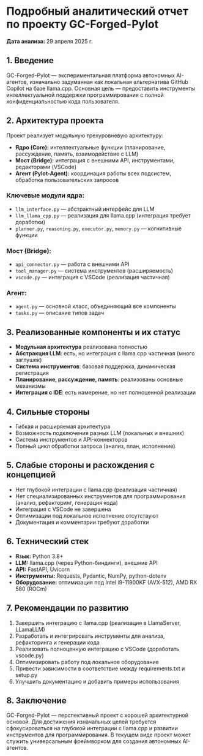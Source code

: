 # Подробный аналитический отчет по проекту GC-Forged-Pylot

**Дата анализа:** 29 апреля 2025 г.

## 1. Введение
GC-Forged-Pylot — экспериментальная платформа автономных AI-агентов, изначально задуманная как локальная альтернатива GitHub Copilot на базе llama.cpp. Основная цель — предоставить инструменты интеллектуальной поддержки программирования с полной конфиденциальностью кода пользователя.

## 2. Архитектура проекта
Проект реализует модульную трехуровневую архитектуру:
- **Ядро (Core):** интеллектуальные функции (планирование, рассуждение, память, взаимодействие с LLM)
- **Мост (Bridge):** интеграция с внешними API, инструментами, редакторами (VSCode)
- **Агент (Pylot-Agent):** координация работы всех подсистем, обработка пользовательских запросов

### Ключевые модули ядра:
- `llm_interface.py` — абстрактный интерфейс для LLM
- `llm_llama_cpp.py` — реализация для llama.cpp (интеграция требует доработки)
- `planner.py`, `reasoning.py`, `executor.py`, `memory.py` — когнитивные функции

### Мост (Bridge):
- `api_connector.py` — работа с внешними API
- `tool_manager.py` — система инструментов (расширяемость)
- `vscode.py` — интеграция с VSCode (реализация частичная)

### Агент:
- `agent.py` — основной класс, объединяющий все компоненты
- `tasks.py` — описание типов задач

## 3. Реализованные компоненты и их статус
- **Модульная архитектура** реализована полностью
- **Абстракция LLM**: есть, но интеграция с llama.cpp частичная (много заглушек)
- **Система инструментов**: базовая поддержка, динамическая регистрация
- **Планирование, рассуждение, память**: реализованы основные механизмы
- **Интеграция с IDE**: есть намерение, но нет полноценной реализации

## 4. Сильные стороны
- Гибкая и расширяемая архитектура
- Возможность подключения разных LLM (локальных и внешних)
- Система инструментов и API-коннекторов
- Полный цикл обработки запроса (анализ, план, исполнение)

## 5. Слабые стороны и расхождения с концепцией
- Нет глубокой интеграции с llama.cpp (реализация частичная)
- Нет специализированных инструментов для программирования (анализ, рефакторинг, генерация кода)
- Интеграция с VSCode не завершена
- Оптимизации под локальное исполнение отсутствуют
- Документация и комментарии требуют доработки

## 6. Технический стек
- **Язык:** Python 3.8+
- **LLM:** llama.cpp (через Python-биндинги), внешние API
- **API:** FastAPI, Uvicorn
- **Инструменты:** Requests, Pydantic, NumPy, python-dotenv
- **Оборудование:** оптимизация под Intel i9-11900KF (AVX-512), AMD RX 580 (ROCm)

## 7. Рекомендации по развитию
1. Завершить интеграцию с llama.cpp (реализация в LlamaServer, LLamaLLM)
2. Разработать и интегрировать инструменты для анализа, рефакторинга и генерации кода
3. Реализовать полноценную интеграцию с VSCode (доработать vscode.py)
4. Оптимизировать работу под локальное оборудование
5. Привести зависимости в соответствие между requirements.txt и setup.py
6. Улучшить документацию и добавить примеры использования

## 8. Заключение
GC-Forged-Pylot — перспективный проект с хорошей архитектурной основой. Для достижения изначальных целей требуется сфокусироваться на глубокой интеграции с llama.cpp и развитии инструментов для программирования. В текущем виде проект может служить универсальным фреймворком для создания автономных AI-агентов.